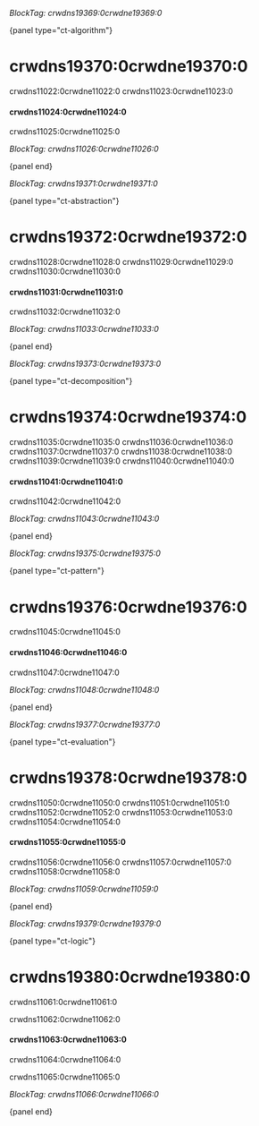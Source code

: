 *BlockTag: crwdns19369:0crwdne19369:0*

{panel type="ct-algorithm"}

# crwdns19370:0crwdne19370:0

crwdns11022:0crwdne11022:0 crwdns11023:0crwdne11023:0

#### crwdns11024:0crwdne11024:0

crwdns11025:0crwdne11025:0

*BlockTag: crwdns11026:0crwdne11026:0*

{panel end}

*BlockTag: crwdns19371:0crwdne19371:0*

{panel type="ct-abstraction"}

# crwdns19372:0crwdne19372:0

crwdns11028:0crwdne11028:0 crwdns11029:0crwdne11029:0 crwdns11030:0crwdne11030:0

#### crwdns11031:0crwdne11031:0

crwdns11032:0crwdne11032:0

*BlockTag: crwdns11033:0crwdne11033:0*

{panel end}

*BlockTag: crwdns19373:0crwdne19373:0*

{panel type="ct-decomposition"}

# crwdns19374:0crwdne19374:0

crwdns11035:0crwdne11035:0 crwdns11036:0crwdne11036:0 crwdns11037:0crwdne11037:0 crwdns11038:0crwdne11038:0 crwdns11039:0crwdne11039:0 crwdns11040:0crwdne11040:0

#### crwdns11041:0crwdne11041:0

crwdns11042:0crwdne11042:0

*BlockTag: crwdns11043:0crwdne11043:0*

{panel end}

*BlockTag: crwdns19375:0crwdne19375:0*

{panel type="ct-pattern"}

# crwdns19376:0crwdne19376:0

crwdns11045:0crwdne11045:0

#### crwdns11046:0crwdne11046:0

crwdns11047:0crwdne11047:0

*BlockTag: crwdns11048:0crwdne11048:0*

{panel end}

*BlockTag: crwdns19377:0crwdne19377:0*

{panel type="ct-evaluation"}

# crwdns19378:0crwdne19378:0

crwdns11050:0crwdne11050:0 crwdns11051:0crwdne11051:0 crwdns11052:0crwdne11052:0 crwdns11053:0crwdne11053:0 crwdns11054:0crwdne11054:0

#### crwdns11055:0crwdne11055:0

crwdns11056:0crwdne11056:0 crwdns11057:0crwdne11057:0 crwdns11058:0crwdne11058:0

*BlockTag: crwdns11059:0crwdne11059:0*

{panel end}

*BlockTag: crwdns19379:0crwdne19379:0*

{panel type="ct-logic"}

# crwdns19380:0crwdne19380:0

crwdns11061:0crwdne11061:0

crwdns11062:0crwdne11062:0

#### crwdns11063:0crwdne11063:0

crwdns11064:0crwdne11064:0

crwdns11065:0crwdne11065:0

*BlockTag: crwdns11066:0crwdne11066:0*

{panel end}
